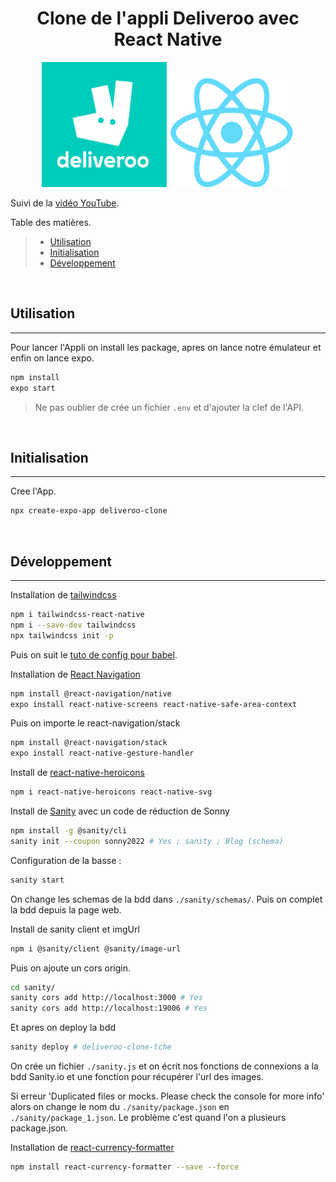 <h1 align="center">Clone de l'appli Deliveroo avec React Native</h1>

<p align="center">
    <a target="_blank"><img src="./assets/deliveroo-logo.jpg" width="200"></a>
    <a target="_blank"><img src="./assets/react-icon.svg.png" width="200"></a>
</p>

Suivi de la [vidéo YouTube](https://youtu.be/taPz40VmyzQ).


Table des matières.
> * [Utilisation](#Utilisation)
> * [Initialisation](#Initialisation)
> * [Développement](#Développement)


&nbsp;
## Utilisation
---

Pour lancer l'Appli on install les package, apres on lance notre émulateur et enfin on lance expo.  
```bash
npm install
expo start
```

> Ne pas oublier de crée un fichier `.env` et d'ajouter la clef de l'API.  


&nbsp;
## Initialisation
---

Cree l'App.    
```bash
npx create-expo-app deliveroo-clone
```


&nbsp;
## Développement
---

Installation de [tailwindcss](https://tailwindcss.com/docs/installation/framework-guides)
```bash
npm i tailwindcss-react-native
npm i --save-dev tailwindcss
npx tailwindcss init -p
```
Puis on suit le  [tuto de config pour babel](https://tailwindcss-react-native.vercel.app/compilation/babel).  

Installation de [React Navigation](https://reactnavigation.org/docs/getting-started/)
```bash
npm install @react-navigation/native
expo install react-native-screens react-native-safe-area-context
```
Puis on importe le react-navigation/stack
```bash
npm install @react-navigation/stack
expo install react-native-gesture-handler
```

Install de [react-native-heroicons](https://www.npmjs.com/package/react-native-heroicons)
```bash
npm i react-native-heroicons react-native-svg
```

Install de [Sanity](https://www.sanity.io/) avec un code de réduction de Sonny
```bash
npm install -g @sanity/cli
sanity init --coupon sonny2022 # Yes ; sanity ; Blog (schema)
```

Configuration de la basse :
```bash
sanity start
```
On change les schemas de la bdd dans `./sanity/schemas/`. Puis on complet la bdd depuis la page web.  

Install de sanity client et imgUrl
```bash
npm i @sanity/client @sanity/image-url
```

Puis on ajoute un cors origin.  
```bash
cd sanity/
sanity cors add http://localhost:3000 # Yes
sanity cors add http://localhost:19006 # Yes
```

Et apres on deploy la bdd
```bash
sanity deploy # deliveroo-clone-tche
```

On crée un fichier `./sanity.js` et on écrit nos fonctions de connexions a la bdd Sanity.io et une fonction pour récupérer l'url des images.  

Si erreur 'Duplicated files or mocks. Please check the console for more info' alors on change le nom du `./sanity/package.json` en `./sanity/package_1.json`. Le problème c'est quand l'on a plusieurs package.json.  

Installation de [react-currency-formatter](https://www.npmjs.com/package/react-currency-formatter)
```bash
npm install react-currency-formatter --save --force
``` 